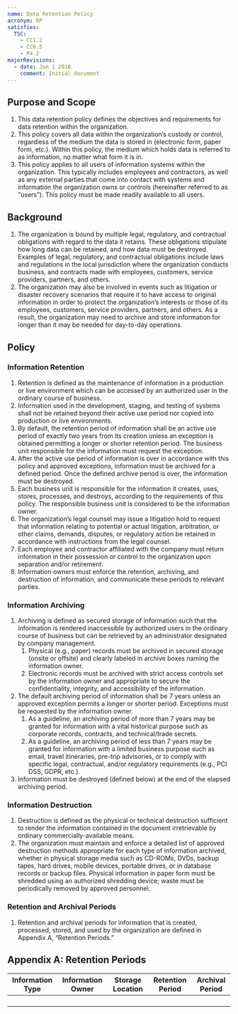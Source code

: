 ```yaml
---
name: Data Retention Policy
acronym: RP
satisfies:
  TSC:
    - CC1.2
    - CC6.5
    - P4.2
majorRevisions:
  - date: Jun 1 2018
    comment: Initial document
---
```


## Purpose and Scope

1. This data retention policy defines the objectives and requirements for data retention within the organization.
2. This policy covers all data within the organization’s custody or control, regardless of the medium the data is stored in (electronic form, paper form, etc.). Within this policy, the medium which holds data is referred to as information, no matter what form it is in.
3. This policy applies to all users of information systems within the organization. This typically includes employees and contractors, as well as any external parties that come into contact with systems and information the organization owns or controls (hereinafter referred to as “users”). This policy must be made readily available to all users.

## Background

1. The organization is bound by multiple legal, regulatory, and contractual obligations with regard to the data it retains. These obligations stipulate how long data can be retained, and how data must be destroyed. Examples of legal, regulatory, and contractual obligations include laws and regulations in the local jurisdiction where the organization conducts business, and contracts made with employees, customers, service providers, partners, and others.
2. The organization may also be involved in events such as litigation or disaster recovery scenarios that require it to have access to original information in order to protect the organization’s interests or those of its employees, customers, service providers, partners, and others. As a result, the organization may need to archive and store information for longer than it may be needed for day-to-day operations.

## Policy

### Information Retention

1. Retention is defined as the maintenance of information in a production or live environment which can be accessed by an authorized user in the ordinary course of business.
2. Information used in the development, staging, and testing of systems shall not be retained beyond their active use period nor copied into production or live environments.
3. By default, the retention period of information shall be an active use period of exactly two years from its creation unless an exception is obtained permitting a longer or shorter retention period. The business unit responsible for the information must request the exception.
4. After the active use period of information is over in accordance with this policy and approved exceptions, information must be archived for a defined period. Once the defined archive period is over, the information must be destroyed.
5. Each business unit is responsible for the information it creates, uses, stores, processes, and destroys, according to the requirements of this policy. The responsible business unit is considered to be the information owner.
6. The organization’s legal counsel may issue a litigation hold to request that information relating to potential or actual litigation, arbitration, or other claims, demands, disputes, or regulatory action be retained in accordance with instructions from the legal counsel.
7. Each employee and contractor affiliated with the company must return information in their possession or control to the organization upon separation and/or retirement.
8. Information owners must enforce the retention, archiving, and destruction of information, and communicate these periods to relevant parties.

### Information Archiving

1. Archiving is defined as secured storage of information such that the information is rendered inaccessible by authorized users in the ordinary course of business but can be retrieved by an administrator designated by company management.
   1. Physical (e.g., paper) records must be archived in secured storage (onsite or offsite) and clearly labeled in archive boxes naming the information owner.
   2. Electronic records must be archived with strict access controls set by the information owner and appropriate to secure the confidentiality, integrity, and accessibility of the information.
2. The default archiving period of information shall be 7 years unless an approved exception permits a longer or shorter period. Exceptions must be requested by the information owner.
   1. As a guideline, an archiving period of more than 7 years may be granted for information with a vital historical purpose such as corporate records, contracts, and technical/trade secrets.
   2. As a guideline, an archiving period of less than 7 years may be granted for information with a limited business purpose such as email, travel itineraries, pre-trip advisories, or to comply with specific legal, contractual, and/or regulatory requirements (e.g., PCI DSS, GDPR, etc.).
3. Information must be destroyed (defined below) at the end of the elapsed archiving period.

### Information Destruction

1. Destruction is defined as the physical or technical destruction sufficient to render the information contained in the document irretrievable by ordinary commercially-available means.
2. The organization must maintain and enforce a detailed list of approved destruction methods appropriate for each type of information archived, whether in physical storage media such as CD-ROMs, DVDs, backup tapes, hard drives, mobile devices, portable drives, or in database records or backup files. Physical information in paper form must be shredded using an authorized shredding device; waste must be periodically removed by approved personnel.

### Retention and Archival Periods

1. Retention and archival periods for information that is created, processed, stored, and used by the organization are defined in Appendix A, “Retention Periods.”

## Appendix A: Retention Periods

| Information Type | Information Owner | Storage Location | Retention Period | Archival Period |
| ---------------- | ----------------- | ---------------- | ---------------- | --------------- |
|                  |                   |                  |                  |                 |
|                  |                   |                  |                  |                 |
|                  |                   |                  |                  |                 |
|                  |                   |                  |                  |                 |
